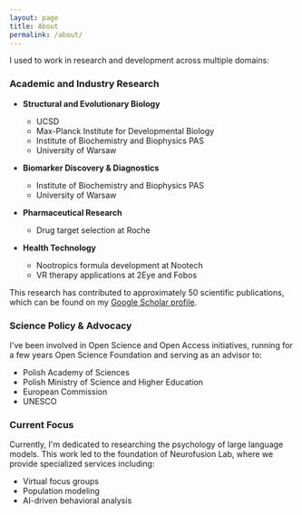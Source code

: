 ```yaml
---
layout: page
title: About
permalink: /about/
---
```


I used to work in research and development across multiple domains:

### Academic and Industry Research
- **Structural and Evolutionary Biology**
  - UCSD
  - Max-Planck Institute for Developmental Biology
  - Institute of Biochemistry and Biophysics PAS
  - University of Warsaw

- **Biomarker Discovery & Diagnostics**
  - Institute of Biochemistry and Biophysics PAS
  - University of Warsaw

- **Pharmaceutical Research**
  - Drug target selection at Roche

- **Health Technology**
  - Nootropics formula development at Nootech
  - VR therapy applications at 2Eye and Fobos

This research has contributed to approximately 50 scientific publications, which can be found on my [Google Scholar profile](https://scholar.google.com/citations?user=OGHiN0kAAAAJ&hl=pl).

### Science Policy & Advocacy
I've been involved in Open Science and Open Access initiatives, running for a few years Open Science Foundation and serving as an advisor to:
- Polish Academy of Sciences
- Polish Ministry of Science and Higher Education
- European Commission
- UNESCO

### Current Focus
Currently, I'm dedicated to researching the psychology of large language models. This work led to the foundation of Neurofusion Lab, where we provide specialized services including:
- Virtual focus groups
- Population modeling
- AI-driven behavioral analysis

